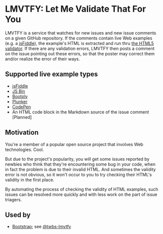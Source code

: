 LMVTFY: Let Me Validate That For You
======

LMVTFY is a service that watches for new issues and new issue comments on a given GitHub repository. If the comments contain live Web examples (e.g. a [jsFiddle](http://jsfiddle.net)), the example's HTML is extracted and run thru [the HTML5 validator](http://validator.github.io). If there are any validation errors, LMVTFY then posts a comment on the issue pointing out these errors, so that the poster may correct them and/or realize the error of their ways.

## Supported live example types
* [jsFiddle](http://jsfiddle.net)
* [JS Bin](http://jsbin.com)
* [Bootply](http://www.bootply.com)
* [Plunker](http://plnkr.co)
* [CodePen](http://codepen.io)
* An HTML code block in the Markdown source of the issue comment [Planned]

## Motivation
You're a member of a popular open source project that involves Web technologies. Cool.

But due to the project's popularity, you will get some issues reported by newbies who think that they're encountering some bug in your code, when in fact the problem is due to their invalid HTML. And sometimes the validity error is not obvious, so it won't occur to you to try checking their HTML's validity in the first place.

By automating the process of checking the validity of HTML examples, such issues can be resolved more quickly and with less work on the part of issue triagers.

## Used by
* [Bootstrap](https://github.com/twbs/bootstrap); see [@twbs-lmvtfy](https://github.com/twbs-lmvtfy)
